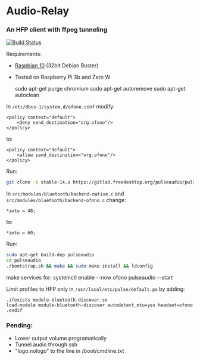 # Audio-Relay

### An HFP client with ffpeg tunneling

[![Build Status](https://travis-ci.org/joemccann/dillinger.svg?branch=master)](https://github.com/scripting-drafts/Audio-Relay/)

Requirements:
 - [Raspbian 10](https://downloads.raspberrypi.org/raspbian/images/raspbian-2020-02-14/2020-02-13-raspbian-buster.zip) (32bit Debian Buster)
 - Tested on Raspberry Pi 3b and Zero W

    sudo apt-get purge chromium
    sudo apt-get autoremove
    sudo apt-get autoclean

In `/etc/dbus-1/system.d/ofono.conf` modify:

    <policy context="default">
        <deny send_destination="org.ofono"/>
    </policy>

to:

    <policy context="default">
        <allow send_destination="org.ofono"/>
    </policy>


Run:
```sh
git clone -b stable-14.x https://gitlab.freedesktop.org/pulseaudio/pulseaudio.git
```

In `src/modules/bluetooth/backend-native.c` and `src/modules/bluetooth/backend-ofono.c` change:
    
    *imtu = 48;
    
to:
    
    *imtu = 60;

Run:
```sh
sudo apt-get build-dep pulseaudio
cd pulseaudio
./bootstrap.sh && make && sudo make install && ldconfig
```

make services for:
systemctl enable --now ofono
pulseaudio --start

Limit profiles to HFP only in `/usr/local/etc/pulse/default.pa` by adding:

    .ifexists module-bluetooth-discover.so
    load-module module-bluetooth-discover autodetect_mtu=yes headset=ofono
    .endif


### Pending:
 - Lower output volume programatically
 - Tunnel audio through ssh
 - "logo.nologo" to the line in /boot/cmdline.txt
